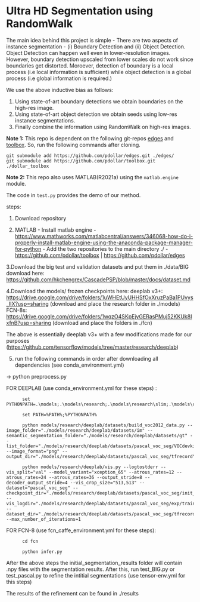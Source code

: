 # Ultra HD Segmentation using RandomWalk

The main idea behind this project is simple - There are two aspects of instance segmentation - (i) Boundary Detection and (ii) Object Detection. Object Detection can happen well even in lower-resolution images. However, boundary detection upscaled from lower scales do not work since boundaries get distorted. Moroever, detection of boundary is a local process (i.e local information is sufficient) while object detection is a global process (i.e global information is required.) 

We use the above inductive bias as follows:

1. Using state-of-art boundary detections we obtain boundaries on the high-res image.
2. Using state-of-art object detection we obtain seeds using low-res instance segmentations.
3. Finally combine the information using RandomWalk on high-res images. 

**Note 1:** This repo is dependent on the following git-repos [edges](https://github.com/pdollar/edges.git) and [toolbox](https://github.com/pdollar/toolbox.git). So, run the following commands after cloning.

```
git submodule add https://github.com/pdollar/edges.git ./edges/
git submodule add https://github.com/pdollar/toolbox.git ./dollar_toolbox
```

**Note 2:** This repo also uses MATLAB(R2021a) using the `matlab.engine` module.

The code in `test.py` provides the demo of our method.

steps:

1. Download repository

2. MATLAB - Install matlab engine - https://www.mathworks.com/matlabcentral/answers/346068-how-do-i-properly-install-matlab-engine-using-the-anaconda-package-manager-for-python
          - Add the two repositories to the main directory ./  - https://github.com/pdollar/toolbox | https://github.com/pdollar/edges

3.Download the big test and validation datasets and put them in ./data/BIG
  download here: https://github.com/hkchengrex/CascadePSP/blob/master/docs/dataset.md

4.Download the models/ frozen checkpoints here:
deeplab v3+: https://drive.google.com/drive/folders/1uWHEtUyUHHSfOxXruzPaBa1PUvys_IIX?usp=sharing (download and place the research folder in ./models)
FCN-8s: https://drive.google.com/drive/folders/1wqzO4SKpEjyGERasPMuj52KKUk8IxfnB?usp=sharing (download and place the folders in ./fcn)

The above is essentially deeplab v3+ with a few modifications made for our purposes (https://github.com/tensorflow/models/tree/master/research/deeplab)



5. run the following commands in order after downloading all dependencies (see conda_environment.yml)


-> python preprocess.py

FOR DEEPLAB (use conda_environment.yml for these steps) :

          set PYTHONPATH=.\models;.\models\research;.\models\research\slim;.\models\research\deeplab\datasets

          set PATH=%PATH%;%PYTHONPATH%

          python models/research/deeplab/datasets/build_voc2012_data.py --image_folder="./models/research/deeplab/datasets/im" --semantic_segmentation_folder="./models/research/deeplab/datasets/gt" --list_folder="./models/research/deeplab/datasets/pascal_voc_seg/VOCdevkit/VOC2012/ImageSets/Segmentation" --image_format="png" --output_dir="./models/research/deeplab/datasets/pascal_voc_seg/tfrecord"

          python models/research/deeplab/vis.py --logtostderr --vis_split="val" --model_variant="xception_65" --atrous_rates=12 --atrous_rates=24 --atrous_rates=36 --output_stride=8 --decoder_output_stride=4 --vis_crop_size="513,513" --dataset="pascal_voc_seg" --checkpoint_dir="./models/research/deeplab/datasets/pascal_voc_seg/init_models/deeplabv3_pascal_trainval" --vis_logdir="./models/research/deeplab/datasets/pascal_voc_seg/exp/train_on_trainval_set/vis" --dataset_dir="./models/research/deeplab/datasets/pascal_voc_seg/tfrecord" --max_number_of_iterations=1


FOR FCN-8 (use fcn_caffe_environment.yml for these steps):

          cd fcn

          python infer.py


After the above steps the initial_segmentation_results folder will contain .npy files with the segmentation results. After this, run test_BIG.py or test_pascal.py to refine the intitial segmentations (use tensor-env.yml for this steps)


The results of the refinement can be found in ./results
